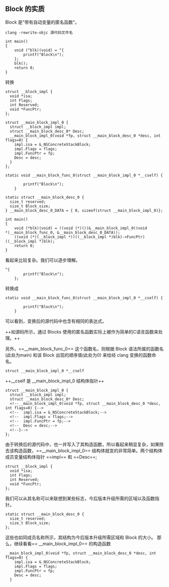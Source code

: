 ## Block 的实质

Block 是"带有自动变量的匿名函数"。


```
clang -rewrite-objc 源代码文件名
```


```
int main()
{
    void (^blk)(void) = ^{
        printf("Block\n");
    };
    blk();
    return 0;
}
```

转换


```
struct __block_impl {
  void *isa;
  int Flags;
  int Reserved;
  void *FuncPtr;
};

struct __main_block_impl_0 {
  struct __block_impl impl;
  struct __main_block_desc_0* Desc;
  __main_block_impl_0(void *fp, struct __main_block_desc_0 *desc, int flags=0) {
    impl.isa = &_NSConcreteStackBlock;
    impl.Flags = flags;
    impl.FuncPtr = fp;
    Desc = desc;
  }
};

static void __main_block_func_0(struct __main_block_impl_0 *__cself) {

        printf("Block\n");
    }

static struct __main_block_desc_0 {
  size_t reserved;
  size_t Block_size;
} __main_block_desc_0_DATA = { 0, sizeof(struct __main_block_impl_0)};

int main()
{
    void (*blk)(void) = ((void (*)())&__main_block_impl_0((void *)__main_block_func_0, &__main_block_desc_0_DATA));
    ((void (*)(__block_impl *))((__block_impl *)blk)->FuncPtr)((__block_impl *)blk);
    return 0;
}
```

看起来比较复杂。我们可以逐步理解。


```
^{
        printf("Block\n");
    };
```
转换成


```
static void __main_block_func_0(struct __main_block_impl_0 *__cself) {

        printf("Block\n");
    }
```
可以看到，变换后的源代码中也含有相同的表达式。

++如源码所示，通过 Blocks 使用的匿名函数实际上被作为简单的C语言函数来处理。++

另外，==__main_block_func_0== 这个函数名，则根据 Block 语法所属的函数名(此处为main) 和该 Block 出现的顺序值(此处为0) 来给经 clang 变换的函数命名。


```
struct __main_block_impl_0 *__cself
```
++__cself 是  __main_block_impl_0 结构体指针++


```
struct __main_block_impl_0 {
  struct __block_impl impl;
  struct __main_block_desc_0* Desc;
  <!--__main_block_impl_0(void *fp, struct __main_block_desc_0 *desc, int flags=0) {-->
  <!--  impl.isa = &_NSConcreteStackBlock;-->
  <!--  impl.Flags = flags;-->
  <!--  impl.FuncPtr = fp;-->
  <!--  Desc = desc;-->
  <!--}-->
};
```

由于转换后的源代码中，也一并写入了其构造函数，所以看起来稍显复杂，如果除去该构造函数，==__main_block_impl_0== 结构体就变的非常简单。两个结构体成员变量结构体指针 ==impl== 和 ==Desc==;

```
struct __block_impl {
  void *isa;
  int Flags;
  int Reserved;
  void *FuncPtr;
};

```
我们可以从其名称可以来联想到某些标志，今后版本升级所需的区域以及函数指针。
```
static struct __main_block_desc_0 {
  size_t reserved;
  size_t Block_size;
};
```
这些也如同成员名称所示，其结构为今后版本升级所需区域和 Block 的大小。
那么，继续看看== __main_block_impl_0== 的构造函数


```
__main_block_impl_0(void *fp, struct __main_block_desc_0 *desc, int flags=0) {
    impl.isa = &_NSConcreteStackBlock;
    impl.Flags = flags;
    impl.FuncPtr = fp;
    Desc = desc;
  }
```


